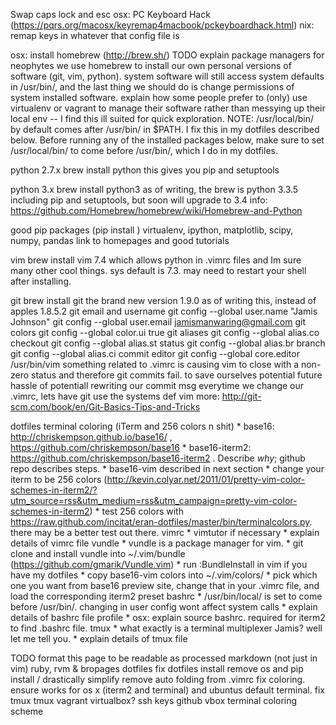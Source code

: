 Swap caps lock and esc
    osx: PC Keyboard Hack (https://pqrs.org/macosx/keyremap4macbook/pckeyboardhack.html)
    nix: remap keys in whatever that config file is

osx: install homebrew (http://brew.sh/)
    TODO explain package managers for neophytes
    we use homebrew to install our own personal versions of software (git, vim, python).
    system software will still access system defaults in /usr/bin/, and the last thing we 
    should do is change permissions of system installed software.
    explain how some people prefer to (only) use virtualenv or vagrant to manage their software rather 
    than messying up their local env -- I find this ill suited for quick exploration.
    NOTE: /usr/local/bin/ by default comes after /usr/bin/ in $PATH. I fix this in my dotfiles described
    below. Before running any of the installed packages below, make sure to set /usr/local/bin/ to come 
    before /usr/bin/, which I do in my dotfiles.

python 2.7.x
    brew install python
        this gives you pip and setuptools

python 3.x
    brew install python3
        as of writing, the brew is python 3.3.5 including pip and setuptools, but soon will upgrade to 3.4
    info: https://github.com/Homebrew/homebrew/wiki/Homebrew-and-Python

good pip packages (pip install <package>)
    virtualenv, ipython, matplotlib, scipy, numpy, pandas
    link to homepages and good tutorials

vim
    brew install vim
    7.4 which allows python in .vimrc files and Im sure many other cool things.
    sys default is 7.3. may need to restart your shell after installing.

git
    brew install git
        the brand new version 1.9.0 as of writing this, instead of apples 1.8.5.2
    git email and username
        git config --global user.name "Jamis Johnson"
        git config --global user.email jamismanwaring@gmail.com
    git colors
        git config --global color.ui true
    git aliases
        git config --global alias.co checkout
        git config --global alias.st status
        git config --global alias.br branch
        git config --global alias.ci commit
    editor
        git config --global core.editor /usr/bin/vim
        something related to .vimrc is causing vim to close with a non-zero status and 
        therefore git commits fail.  to save ourselves potential future hassle of 
        potentiall rewriting our commit msg everytime we change our .vimrc, 
        lets have git use the systems def vim
    more: http://git-scm.com/book/en/Git-Basics-Tips-and-Tricks

dotfiles 
    terminal coloring (iTerm and 256 colors n shit)
        * base16: http://chriskempson.github.io/base16/ , https://github.com/chriskempson/base16
        * base16-iterm2: https://github.com/chriskempson/base16-iterm2 . Describe *why*; github repo describes steps.
        * base16-vim described in next section
        * change your iterm to be 256 colors (http://kevin.colyar.net/2011/01/pretty-vim-color-schemes-in-iterm2/?utm_source=rss&utm_medium=rss&utm_campaign=pretty-vim-color-schemes-in-iterm2)
        * test 256 colors with https://raw.github.com/incitat/eran-dotfiles/master/bin/terminalcolors.py. there may be a better test out there.
    vimrc
        * vimtutor if necessary
        * explain details of vimrc file
    vundle
        * vundle is a package manager for vim.
        * git clone and install vundle into ~/.vim/bundle (https://github.com/gmarik/Vundle.vim)
        * run :BundleInstall in vim if you have my dotfiles
        * copy base16-vim colors into ~/.vim/colors/
        * pick which one you want from base16 preview site, change that in your .vimrc file, and load the corresponding iterm2 preset
    bashrc
        * /usr/bin/local/ is set to come before /usr/bin/. changing in user config wont affect system calls
        * explain details of bashrc file
    profile
        * osx: explain source bashrc. required for iterm2 to find .bashrc file.
    tmux
        * what exactly is a terminal multiplexer Jamis? well let me tell you.
        * explain details of tmux file

TODO
    format this page to be readable as processed markdown (not just in vim)
    ruby, rvm & bropages
    dotfiles
        fix dotfiles install
            remove os and pip install / drastically simplify
        remove auto folding from .vimrc
        fix coloring. ensure works for os x (iterm2 and terminal) and ubuntus default terminal.
        fix tmux
    tmux
    vagrant
    virtualbox?
    ssh keys
        github
        vbox
    terminal coloring scheme
